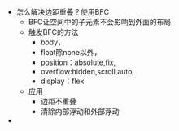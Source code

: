 - 怎么解决边距重叠？使用BFC
	- BFC让空间中的子元素不会影响到外面的布局
	- 触发BFC的方法
		- body，
		- float除none以外，
		- position：absolute,fix,
		- overflow:hidden,scroll,auto,
		- display：flex
	- 应用
		- 边距不重叠
		- 清除内部浮动和外部浮动
-